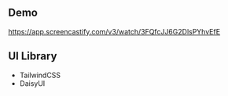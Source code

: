 ## Demo
https://app.screencastify.com/v3/watch/3FQfcJJ6G2DlsPYhvEfE

## UI Library
- TailwindCSS
- DaisyUI

